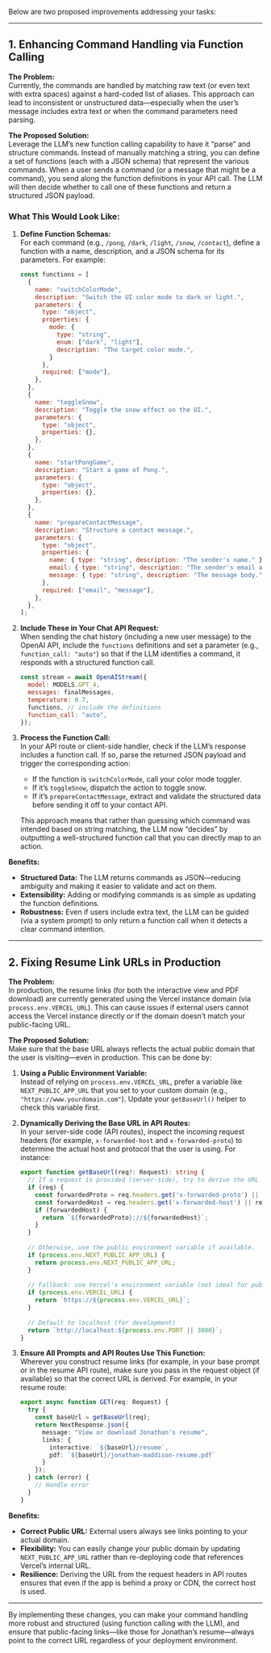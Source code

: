 Below are two proposed improvements addressing your tasks:

---

## 1. Enhancing Command Handling via Function Calling

**The Problem:**  
Currently, the commands are handled by matching raw text (or even text with extra spaces) against a hard-coded list of aliases. This approach can lead to inconsistent or unstructured data—especially when the user’s message includes extra text or when the command parameters need parsing.

**The Proposed Solution:**  
Leverage the LLM’s new function calling capability to have it “parse” and structure commands. Instead of manually matching a string, you can define a set of functions (each with a JSON schema) that represent the various commands. When a user sends a command (or a message that might be a command), you send along the function definitions in your API call. The LLM will then decide whether to call one of these functions and return a structured JSON payload.

### What This Would Look Like:

1. **Define Function Schemas:**  
   For each command (e.g., `/pong`, `/dark`, `/light`, `/snow`, `/contact`), define a function with a name, description, and a JSON schema for its parameters. For example:

   ```js
   const functions = [
     {
       name: "switchColorMode",
       description: "Switch the UI color mode to dark or light.",
       parameters: {
         type: "object",
         properties: {
           mode: {
             type: "string",
             enum: ["dark", "light"],
             description: "The target color mode.",
           }
         },
         required: ["mode"],
       },
     },
     {
       name: "toggleSnow",
       description: "Toggle the snow effect on the UI.",
       parameters: {
         type: "object",
         properties: {},
       },
     },
     {
       name: "startPongGame",
       description: "Start a game of Pong.",
       parameters: {
         type: "object",
         properties: {},
       },
     },
     {
       name: "prepareContactMessage",
       description: "Structure a contact message.",
       parameters: {
         type: "object",
         properties: {
           name: { type: "string", description: "The sender's name." },
           email: { type: "string", description: "The sender's email address." },
           message: { type: "string", description: "The message body." },
         },
         required: ["email", "message"],
       },
     },
   ];
   ```

2. **Include These in Your Chat API Request:**  
   When sending the chat history (including a new user message) to the OpenAI API, include the `functions` definitions and set a parameter (e.g., `function_call: "auto"`) so that if the LLM identifies a command, it responds with a structured function call.

   ```js
   const stream = await OpenAIStream({
     model: MODELS.GPT_4,
     messages: finalMessages,
     temperature: 0.7,
     functions, // include the definitions
     function_call: "auto",
   });
   ```

3. **Process the Function Call:**  
   In your API route or client-side handler, check if the LLM’s response includes a function call. If so, parse the returned JSON payload and trigger the corresponding action:
   
   - If the function is `switchColorMode`, call your color mode toggler.
   - If it’s `toggleSnow`, dispatch the action to toggle snow.
   - If it’s `prepareContactMessage`, extract and validate the structured data before sending it off to your contact API.

   This approach means that rather than guessing which command was intended based on string matching, the LLM now “decides” by outputting a well-structured function call that you can directly map to an action.

**Benefits:**
- **Structured Data:** The LLM returns commands as JSON—reducing ambiguity and making it easier to validate and act on them.
- **Extensibility:** Adding or modifying commands is as simple as updating the function definitions.
- **Robustness:** Even if users include extra text, the LLM can be guided (via a system prompt) to only return a function call when it detects a clear command intention.

---

## 2. Fixing Resume Link URLs in Production

**The Problem:**  
In production, the resume links (for both the interactive view and PDF download) are currently generated using the Vercel instance domain (via `process.env.VERCEL_URL`). This can cause issues if external users cannot access the Vercel instance directly or if the domain doesn’t match your public-facing URL.

**The Proposed Solution:**  
Make sure that the base URL always reflects the actual public domain that the user is visiting—even in production. This can be done by:

1. **Using a Public Environment Variable:**  
   Instead of relying on `process.env.VERCEL_URL`, prefer a variable like `NEXT_PUBLIC_APP_URL` that you set to your custom domain (e.g., `"https://www.yourdomain.com"`). Update your `getBaseUrl()` helper to check this variable first.

2. **Dynamically Deriving the Base URL in API Routes:**  
   In your server-side code (API routes), inspect the incoming request headers (for example, `x-forwarded-host` and `x-forwarded-proto`) to determine the actual host and protocol that the user is using. For instance:

   ```ts
   export function getBaseUrl(req?: Request): string {
     // If a request is provided (server-side), try to derive the URL from headers:
     if (req) {
       const forwardedProto = req.headers.get('x-forwarded-proto') || 'https';
       const forwardedHost = req.headers.get('x-forwarded-host') || req.headers.get('host');
       if (forwardedHost) {
         return `${forwardedProto}://${forwardedHost}`;
       }
     }
     
     // Otherwise, use the public environment variable if available.
     if (process.env.NEXT_PUBLIC_APP_URL) {
       return process.env.NEXT_PUBLIC_APP_URL;
     }
     
     // Fallback: use Vercel's environment variable (not ideal for public links)
     if (process.env.VERCEL_URL) {
       return `https://${process.env.VERCEL_URL}`;
     }
     
     // Default to localhost (for development)
     return `http://localhost:${process.env.PORT || 3000}`;
   }
   ```

3. **Ensure All Prompts and API Routes Use This Function:**  
   Wherever you construct resume links (for example, in your base prompt or in the resume API route), make sure you pass in the request object (if available) so that the correct URL is derived. For example, in your resume route:

   ```ts
   export async function GET(req: Request) {
     try {
       const baseUrl = getBaseUrl(req);
       return NextResponse.json({
         message: "View or download Jonathan's resume",
         links: {
           interactive: `${baseUrl}/resume`,
           pdf: `${baseUrl}/jonathan-maddison-resume.pdf`
         }
       });
     } catch (error) {
       // Handle error
     }
   }
   ```

**Benefits:**
- **Correct Public URL:** External users always see links pointing to your actual domain.
- **Flexibility:** You can easily change your public domain by updating `NEXT_PUBLIC_APP_URL` rather than re-deploying code that references Vercel’s internal URL.
- **Resilience:** Deriving the URL from the request headers in API routes ensures that even if the app is behind a proxy or CDN, the correct host is used.

---

By implementing these changes, you can make your command handling more robust and structured (using function calling with the LLM), and ensure that public-facing links—like those for Jonathan’s resume—always point to the correct URL regardless of your deployment environment.